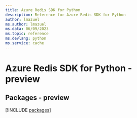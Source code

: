 ```yaml
---
title: Azure Redis SDK for Python
description: Reference for Azure Redis SDK for Python
author: lmazuel
ms.author: lmazuel
ms.data: 06/09/2023
ms.topic: reference
ms.devlang: python
ms.service: cache
---
```

# Azure Redis SDK for Python - preview
## Packages - preview
[!INCLUDE [packages](redis-index.md)]